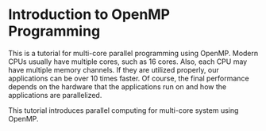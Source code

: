 
# Introduction to OpenMP Programming

This is a tutorial for multi-core parallel programming using OpenMP. Modern CPUs usually have multiple cores,
     such as 16 cores. Also, each CPU may have multiple memory channels. If they are utilized properly, our
     applications can be over 10 times faster. Of course, the final performance depends on the hardware that
     the applications run on and how the applications are parallelized.

This tutorial introduces parallel computing for multi-core system using OpenMP.

